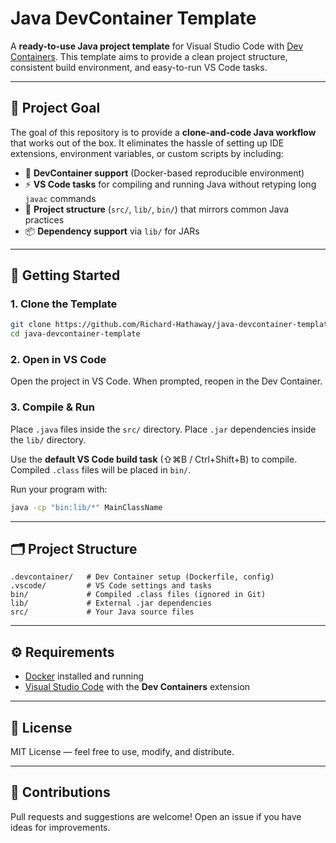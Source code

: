 # Java DevContainer Template

A **ready-to-use Java project template** for Visual Studio Code with [Dev Containers](https://code.visualstudio.com/docs/devcontainers/containers).
This template aims to provide a clean project structure, consistent build environment, and easy-to-run VS Code tasks.

---

## 📌 Project Goal

The goal of this repository is to provide a **clone-and-code Java workflow** that works out of the box.
It eliminates the hassle of setting up IDE extensions, environment variables, or custom scripts by including:

* 🐳 **DevContainer support** (Docker-based reproducible environment)
* ⚡ **VS Code tasks** for compiling and running Java without retyping long `javac` commands
* 📂 **Project structure** (`src/`, `lib/`, `bin/`) that mirrors common Java practices
* 📦 **Dependency support** via `lib/` for JARs

---

## 🚀 Getting Started

### 1. Clone the Template

```bash
git clone https://github.com/Richard-Hathaway/java-devcontainer-template.git
cd java-devcontainer-template
```

### 2. Open in VS Code

Open the project in VS Code. When prompted, reopen in the Dev Container.

### 3. Compile & Run

Place `.java` files inside the `src/` directory.
Place `.jar` dependencies inside the `lib/` directory.

Use the **default VS Code build task** (⇧⌘B / Ctrl+Shift+B) to compile.
Compiled `.class` files will be placed in `bin/`.

Run your program with:

```bash
java -cp "bin:lib/*" MainClassName
```

---

## 🗂 Project Structure

```
.devcontainer/   # Dev Container setup (Dockerfile, config)
.vscode/         # VS Code settings and tasks
bin/             # Compiled .class files (ignored in Git)
lib/             # External .jar dependencies
src/             # Your Java source files
```

---

## ⚙️ Requirements

* [Docker](https://www.docker.com/get-started) installed and running
* [Visual Studio Code](https://code.visualstudio.com/) with the **Dev Containers** extension

---

## 📜 License

MIT License — feel free to use, modify, and distribute.

---

## 🙌 Contributions

Pull requests and suggestions are welcome!
Open an issue if you have ideas for improvements.
